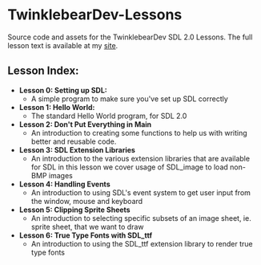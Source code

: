 TwinklebearDev-Lessons
=
Source code and assets for the TwinklebearDev SDL 2.0 Lessons. The full lesson text is available at my [site](http://www.willusher.io/pages/sdl2/index.html).

Lesson Index:
-
- **Lesson 0: Setting up SDL:** 
	- A simple program to make sure you've set up SDL correctly
- **Lesson 1: Hello World:**
	- The standard Hello World program, for SDL 2.0
- **Lesson 2: Don't Put Everything in Main**
	- An introduction to creating some functions to help us with writing better and reusable code.
- **Lesson 3: SDL Extension Libraries**
	- An introduction to the various extension libraries that are available for SDL in this lesson we cover usage of SDL_image to load non-BMP images
- **Lesson 4: Handling Events**
	- An introduction to using SDL's event system to get user input from the window, mouse and keyboard
- **Lesson 5: Clipping Sprite Sheets**
	- An introduction to selecting specific subsets of an image sheet, ie. sprite sheet, that we want to draw
- **Lesson 6: True Type Fonts with SDL\_ttf**
	- An introduction to using the SDL\_ttf extension library to render true type fonts

